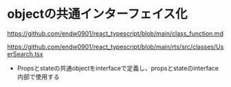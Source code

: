 # objectの共通インターフェイス化

https://github.com/endw0901/react_typescript/blob/main/class_function.md

https://github.com/endw0901/react_typescript/blob/main/rts/src/classes/UserSearch.tsx

- Propsとstateの共通objectをinterfaceで定義し、propsとstateのinterface内部で使用する
